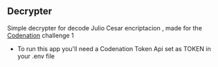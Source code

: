## Decrypter

Simple decrypter for decode Julio Cesar encriptacion , made for the [Codenation](https://www.codenation.dev/) challenge 1

- To run this app you'll need a Codenation Token Api set as TOKEN in your .env file